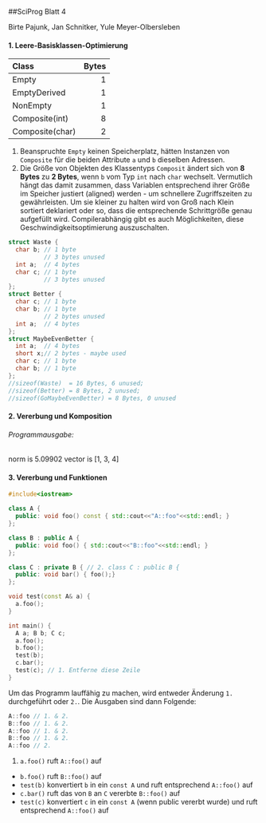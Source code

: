##SciProg Blatt 4

Birte Pajunk, Jan Schnitker, Yule Meyer-Olbersleben
#### 1. Leere-Basisklassen-Optimierung

| Class           | Bytes |
| :-------------- | ----: |
| Empty           |     1 |
| EmptyDerived    |     1 |
| NonEmpty        |     1 |
| Composite(int)  |     8 |
| Composite(char) |     2 |
1. Beanspruchte `Empty` keinen Speicherplatz, hätten Instanzen von `Composite` für die beiden Attribute `a` und `b` dieselben Adressen.
2. Die Größe von Objekten des Klassentyps `Composit` ändert sich von **8 Bytes** zu **2 Bytes**, wenn `b` vom Typ `int` nach `char` wechselt. Vermutlich hängt das damit zusammen, dass Variablen entsprechend ihrer Größe im Speicher justiert (aligned) werden - um schnellere Zugriffszeiten zu gewährleisten. Um sie kleiner zu halten wird von Groß nach Klein sortiert deklariert oder so, dass die entsprechende Schrittgröße genau aufgefüllt wird. Compilerabhängig gibt es auch Möglichkeiten, diese Geschwindigkeitsoptimierung auszuschalten.
```c++
struct Waste {
  char b; // 1 byte
          // 3 bytes unused
  int a;  // 4 bytes
  char c; // 1 byte
          // 3 bytes unused
};
struct Better {
  char c; // 1 byte
  char b; // 1 byte
          // 2 bytes unused
  int a;  // 4 bytes
};
struct MaybeEvenBetter {
  int a;  // 4 bytes
  short x;// 2 bytes - maybe used
  char c; // 1 byte
  char b; // 1 byte
};
//sizeof(Waste)  = 16 Bytes, 6 unused;
//sizeof(Better) = 8 Bytes, 2 unused;
//sizeof(GoMaybeEvenBetter) = 8 Bytes, 0 unused
```

#### 2. Vererbung und Komposition
###### Programmausgabe: 
norm is 5.09902
vector is [1, 3, 4]
#### 3. Vererbung und Funktionen
```c++
#include<iostream>

class A {
  public: void foo() const { std::cout<<"A::foo"<<std::endl; }
};

class B : public A {
  public: void foo() { std::cout<<"B::foo"<<std::endl; }
};

class C : private B { // 2. class C : public B {
  public: void bar() { foo();}
};

void test(const A& a) {
  a.foo();
}

int main() {
  A a; B b; C c;
  a.foo();
  b.foo();
  test(b);
  c.bar();
  test(c); // 1. Entferne diese Zeile
}
```
Um das Programm lauffähig zu machen, wird entweder Änderung `1.` durchgeführt oder `2.`.
Die Ausgaben sind dann Folgende:
```c++
A::foo // 1. & 2.
B::foo // 1. & 2.
A::foo // 1. & 2.
B::foo // 1. & 2.
A::foo // 2.
```
1. `a.foo()` ruft `A::foo()` auf
- `b.foo()` ruft `B::foo()` auf
- `test(b)` konvertiert `b` in ein `const A` und ruft entsprechend `A::foo()` auf
- `c.bar()` ruft das von `B` an `C` vererbte `B::foo()` auf
- `test(c)` konvertiert `c` in ein `const A` (wenn public vererbt wurde) und ruft entsprechend `A::foo()` auf
